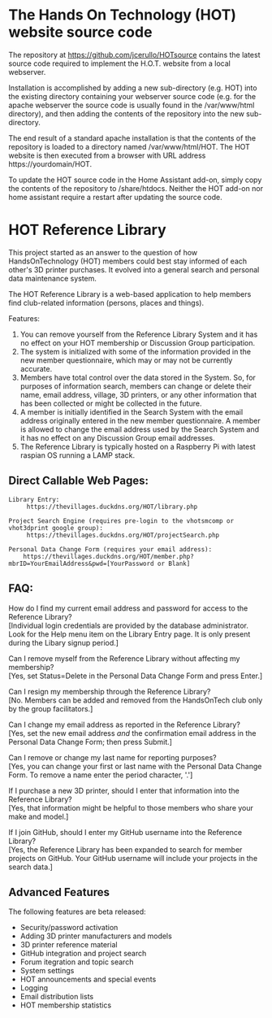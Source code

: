 # **The Hands On Technology (HOT) website source code**
The repository at https://github.com/jcerullo/HOTsource contains the latest source code required to implement the H.O.T. website from a local webserver.

Installation is accomplished by adding a new sub-directory (e.g. HOT) into the existing directory containing your webserver source code (e.g. for the apache webserver 
the source code is usually found in the /var/www/html directory), and then adding the contents of the repository into the new sub-directory. 

The end result of a standard apache installation is that the contents of the repository is loaded to a directory named /var/www/html/HOT. The HOT website is then executed
from a browser with URL address https://yourdomain/HOT.
 
To update the HOT source code in the Home Assistant add-on, simply copy the contents of the repository to /share/htdocs.  Neither the HOT add-on nor home assistant 
require a restart after updating the source code.

# **HOT Reference Library**
This project started as an answer to the question of how HandsOnTechnology (HOT) members could best stay informed of each other's 3D printer purchases.
It evolved into a general search and personal data maintenance system.

The HOT Reference Library is a web-based application to help members find club-related information (persons, places and things).  

Features:

1. You can remove yourself from the Reference Library System and it has no effect on your HOT membership or Discussion Group participation.
2. The system is initialized with some of the information provided in the new member questionnaire, which may or may not be currently accurate.
3. Members have total control over the data stored in the System.  So, for purposes of information search, members can change or delete their name, email address, village, 3D printers, or any other information that has been collected or might be collected in the future.
4. A member is initially identified in the Search System with the email address originally entered in the new member questionnaire.  A member is allowed to change the email address used by the Search System and it has no effect on any Discussion Group email addresses.
5. The Reference Library is typically hosted on a Raspberry Pi with latest raspian OS running a LAMP stack. 


## **Direct Callable Web Pages:**
       
```
Library Entry:
	 https://thevillages.duckdns.org/HOT/library.php	
 
Project Search Engine (requires pre-login to the vhotsmcomp or vhot3dprint google group):
	 https://thevillages.duckdns.org/HOT/projectSearch.php
	 
Personal Data Change Form (requires your email address):
	https://thevillages.duckdns.org/HOT/member.php?mbrID=YourEmailAddress&pwd=[YourPassword or Blank]
```

## **FAQ:**

How do I find my current email address and password for access to the Reference Library?<br>
[Individual login credentials are provided by the database administrator. Look for the Help menu item on the Library Entry page.  It is only present during the Libary signup period.]

Can I remove myself from the Reference Library without affecting my membership?<br>
[Yes, set Status=Delete in the Personal Data Change Form and press Enter.]

Can I resign my membership through the Reference Library?<br>
[No.  Members can be added and removed from the HandsOnTech club only by the group facilitators.]

Can I change my email address as reported in the Reference Library?<br>
[Yes, set the new email address *and* the confirmation email address in the Personal Data Change Form; then press Submit.]

Can I remove or change my last name for reporting purposes?<br>
[Yes, you can change your first or last name with the Personal Data Change Form.  To remove a name enter the period character, '.']

If I purchase a new 3D printer, should I enter that information into the Reference Library?<br>
[Yes, that information might be helpful to those members who share your make and model.]

If I join GitHub, should I enter my GitHub username into the Reference Library?<br>
[Yes, the Reference Library has been expanded to search for member projects on GitHub.  Your GitHub username will include your projects in the search data.] 

## **Advanced Features**

The following features are beta released:
- Security/password activation
- Adding 3D printer manufacturers and models
- 3D printer reference material
- GitHub integration and project search
- Forum itegration and topic search
- System settings
- HOT announcements and special events
- Logging
- Email distribution lists
- HOT membership statistics
